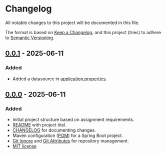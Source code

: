 # Changelog

All notable changes to this project will be documented in this file.

The format is based on [Keep a Changelog](https://keepachangelog.com/en/1.1.0/),
and this project (tries) to adhere to [Semantic Versioning](https://semver.org/spec/v2.0.0.html).

## [0.0.1] - 2025-06-11

### Added

- Added a datasource in [application.properties](src/main/resources/application.properties).

## [0.0.0] - 2025-06-11

### Added

- Initial project structure based on assignment requirements.
- [README](README.md) with project titel.
- [CHANGELOG](CHANGELOG.md) for documenting changes.
- Maven configuration ([POM](pom.xml)) for a Spring Boot project.
- [Git Ignore](.gitignore) and [Git Attributes](.gitattributes) for repository management.
- [MIT license](LICENSE)

[0.0.1]: https://github.com/CodeSmashing/programming-project-aquafin-case2/releases/tag/v0.0.1
[0.0.0]: https://github.com/CodeSmashing/programming-project-aquafin-case2/releases/tag/v0.0.0
